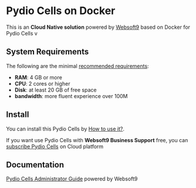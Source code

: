 # Pydio Cells on Docker  

This is an **Cloud Native solution** powered by [Websoft9](https://www.websoft9.com) based on Docker for Pydio Cells v

## System Requirements

The following are the minimal [recommended requirements](https://hub.docker.com/r/pydio/cells):

* **RAM**: 4 GB or more
* **CPU**: 2 cores or higher
* **Disk**: at least 20 GB of free space
* **bandwidth**: more fluent experience over 100M  

## Install

You can install this Pydio Cells by [How to use it?](https://github.com/Websoft9/docker-library#how-to-use-it).   

If you want use Pydio Cells with **Websoft9 Business Support** free, you can [subscribe Pydio Cells](https://www.websoft9.com/apps) on Cloud platform

## Documentation

[Pydio Cells Administrator Guide](https://support.websoft9.com/docs/cells) powered by Websoft9
